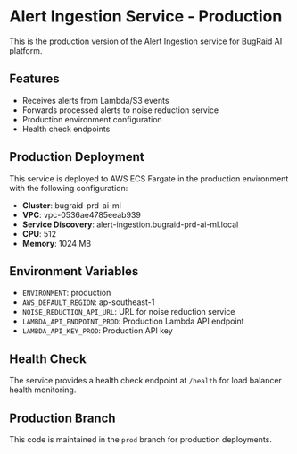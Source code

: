 # Alert Ingestion Service - Production

This is the production version of the Alert Ingestion service for BugRaid AI platform.

## Features

- Receives alerts from Lambda/S3 events
- Forwards processed alerts to noise reduction service
- Production environment configuration
- Health check endpoints

## Production Deployment

This service is deployed to AWS ECS Fargate in the production environment with the following configuration:

- **Cluster**: bugraid-prd-ai-ml
- **VPC**: vpc-0536ae4785eeab939
- **Service Discovery**: alert-ingestion.bugraid-prd-ai-ml.local
- **CPU**: 512
- **Memory**: 1024 MB

## Environment Variables

- `ENVIRONMENT`: production
- `AWS_DEFAULT_REGION`: ap-southeast-1
- `NOISE_REDUCTION_API_URL`: URL for noise reduction service
- `LAMBDA_API_ENDPOINT_PROD`: Production Lambda API endpoint
- `LAMBDA_API_KEY_PROD`: Production API key

## Health Check

The service provides a health check endpoint at `/health` for load balancer health monitoring.

## Production Branch

This code is maintained in the `prod` branch for production deployments.

